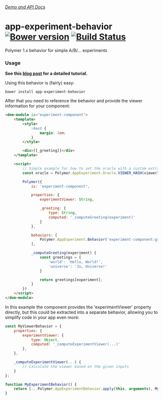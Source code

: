 _[Demo and API Docs](http://collaborne.github.io/app-experiment-behavior)_

# app-experiment-behavior [![Bower version](https://badge.fury.io/bo/app-experiment-behavior.svg)](http://badge.fury.io/bo/app-experiment-behavior) [![Build Status](https://travis-ci.org/Collaborne/app-experiment-behavior.svg?branch=master)](https://travis-ci.org/Collaborne/app-experiment-behavior)

Polymer 1.x behavior for simple A/B/... experiments

### Usage

**See this [blog post](https://medium.com/collaborne-engineering/a-b-testing-made-easy-with-polymer-7038b22779af) for a detailed tutorial.**

Using this behavior is (fairly) easy:

`bower install app-experiment-behavior`

After that you need to reference the behavior and provide the viewer information for your component:

```html
<dom-module is="experiment-component">
	<template>
		<style>
			:host {
				margin: 2em;
			}
		</style>

		<div>[[_greeting]]</div>
	</template>

	<script>
		// Simple example for how to set the oracle with a custom extraction function.
		const oracle = Polymer.AppExperiment.Oracle.VIEWER_HASH(viewerId => viewerId);

		Polymer({
			is: 'experiment-component',

			properties: {
				experimentViewer: String,

				_greeting: {
					type: String,
					computed: '_computeGreeting(experiment)'
				}
			},

			behaviors: [
				Polymer.AppExperiment.Behavior('experiment-component:greeting', [ 'world', 'universe' ], { oracle })
			],

			_computeGreeting(experiment) {
				const greetings = {
					'world': 'Hello, World!',
					'universe': 'Jo, Universe!'
				}

				return greetings[experiment];
			}
		})
	</script>
</dom-module>
```

In this example the component provides the 'experimentViewer' property directly, but this could be extracted into a separate behavior, allowing you to simplify code in your app even more:

```js
const MyViewerBehavior = {
	properties: {
		experimentViewer: {
			type: Object,
			computed: '_computeExperimentViewer(...)'
		},
	},

	_computeExperimentViewer(...) {
		// Calculate the viewer based on the given inputs
	}
};

function MyExperimentBehavior() {
	return [...Polymer.AppExperimentBehavior.apply(this, arguments), MyViewerBehavior ];
}
```
